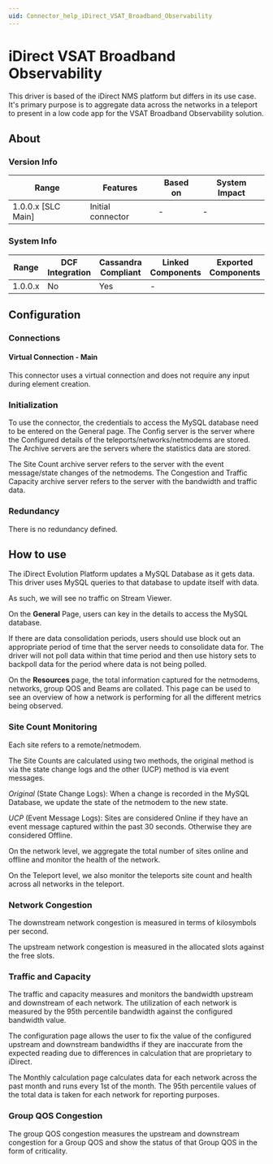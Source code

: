 ```yaml
---
uid: Connector_help_iDirect_VSAT_Broadband_Observability
---
```


# iDirect VSAT Broadband Observability

This driver is based of the iDirect NMS platform but differs in its use case. It's primary purpose is to aggregate data across the networks in a teleport to present in a low code app for the VSAT Broadband Observability solution.

## About

### Version Info


|Range  |Features  |Based on  |System Impact  |
|---------|---------|---------|---------|
|1.0.0.x [SLC Main]     |Initial connector         |-         |-         |

### System Info
|Range  |DCF Integration  |Cassandra Compliant  |Linked Components  |Exported Components   |
|---------|---------|---------|---------|---------|
|1.0.0.x    |No       |Yes         |-         |   |

## Configuration

### Connections

#### Virtual Connection - Main

This connector uses a virtual connection and does not require any input during element creation.

### Initialization

To use the connector, the credentials to access the MySQL database need to be entered on the General page. The Config server is the server where the Configured details of the teleports/networks/netmodems are stored. The Archive servers are the servers where the statistics data are stored. 

The Site Count archive server refers to the server with the event message/state changes of the netmodems. The Congestion and Traffic Capacity archive server refers to the server with the bandwidth and traffic data.

### Redundancy

There is no redundancy defined.

## How to use

The iDirect Evolution Platform updates a MySQL Database as it gets data. This driver uses MySQL queries to that database to update itself with data.

As such, we will see no traffic on Stream Viewer.

On the **General** Page, users can key in the details to access the MySQL database. 

If there are data consolidation periods, users should use block out an appropriate period of time that the server needs to consolidate data for. The driver will not poll data within that time period and then use history sets to backpoll data for the period where data is not being polled.

On the **Resources** page, the total information captured for the netmodems, networks, group QOS and Beams are collated.
This page can be used to see an overview of how a network is performing for all the different metrics being observed.

### Site Count Monitoring

Each site refers to a remote/netmodem.

The Site Counts are calculated using two methods, the original method is via the state change logs and the other (UCP) method is via event messages.

*Original* (State Change Logs): When a change is recorded in the MySQL Database, we update the state of the netmodem to the new state.

*UCP* (Event Message Logs): Sites are considered Online if they have an event message captured within the past 30 seconds. Otherwise they are considered Offline. 

On the network level, we aggregate the total number of sites online and offline and monitor the health of the network.

On the Teleport level, we also monitor the teleports site count and health across all networks in the teleport. 

### Network Congestion

The downstream network congestion is measured in terms of kilosymbols per second. 

The upstream network congestion is measured in the allocated slots against the free slots. 

### Traffic and Capacity

The traffic and capacity measures and monitors the bandwidth upstream and downstream of each network. The utilization of each network is measured by the 95th percentile bandwidth against the configured bandwidth value.

The configuration page allows the user to fix the value of the configured upstream and downstream bandwidths if they are inaccurate from the expected reading due to differences in calculation that are proprietary to iDirect.

The Monthly calculation page calculates data for each network across the past month and runs every 1st of the month. The 95th percentile values of the total data is taken for each network for reporting purposes.

### Group QOS Congestion

The group QOS congestion measures the upstream and downstream congestion for a Group QOS and show the status of that Group QOS in the form of criticality.
